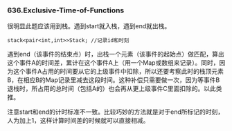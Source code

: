 ### 636.Exclusive-Time-of-Functions

很明显此题应该用到栈。遇到start就入栈，遇到end就出栈。
```
stack<pair<int,int>>Stack; //记录id和时刻
```
遇到end（该事件的结束点）时，出栈一个元素（该事件的起始点）做匹配，算出这个事件A的时间差，累计在这个事件A上（用一个Map或数组来记录）。同时，因为这个事件A占用的时间要从它的上级事件中扣除，所以还要考察此时的栈顶元素B，在相应B的Map记录里减去这段时间。这种补偿只需要做一次，因为等事件B退栈时，所占用的总时间（包括A的）也会再从更上级事件C里面扣除的。以此类推。

注意start和end的计时标准不一致。比较巧妙的方法就是对于end所标记的时刻，人为加上1，这样计算时间差的时候就可以直接相减。
